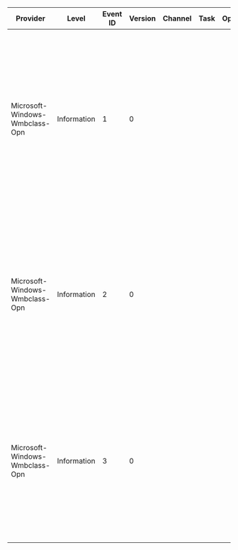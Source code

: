 Provider                        |  Level        |  Event ID  |  Version  |  Channel  |  Task  |  Opcode  |  Keyword  |  Message
--------------------------------|---------------|------------|-----------|-----------|--------|----------|-----------|-------------------------------------------------------------------------------------------------------------------------------------------------------------------------------------------------------------------------------------------------------------------------------------------------------------------------------------------------------------------
Microsoft-Windows-Wmbclass-Opn  |  Information  |  1         |  0        |           |        |          |           |  Sending command MessageType: {MessageType}; MessageLength: {MessageLength}; MessageTransactionId: {MessageTransactionId}; TotalFragments: {TotalFragments}; CurrentFragment: {CurrentFragment}; ServiceId: {ServiceId}; CommandId: {CommandId}; CommandType: {CommandType}; InformationBufferLength: {InformationBufferLength}; InformationBuffer: {MessageType}0
Microsoft-Windows-Wmbclass-Opn  |  Information  |  2         |  0        |           |        |          |           |  Receiving command done MessageType: {MessageType}; MessageLength: {MessageLength}; MessageTransactionId: {MessageTransactionId}; TotalFragments: {TotalFragments}; CurrentFragment: {CurrentFragment}; ServiceId: {ServiceId}; CommandId: {CommandId}; Status: {Status}; InformationBufferLength: {InformationBufferLength}; InformationBuffer: {MessageType}0
Microsoft-Windows-Wmbclass-Opn  |  Information  |  3         |  0        |           |        |          |           |  Receiving indication MessageType: {MessageType}; MessageLength: {MessageLength}; MessageTransactionId: {MessageTransactionId}; TotalFragments: {TotalFragments}; CurrentFragment: {CurrentFragment}; ServiceId: {ServiceId}; CommandId: {CommandId}; InformationBufferLength: {InformationBufferLength}; InformationBuffer: {InformationBuffer}